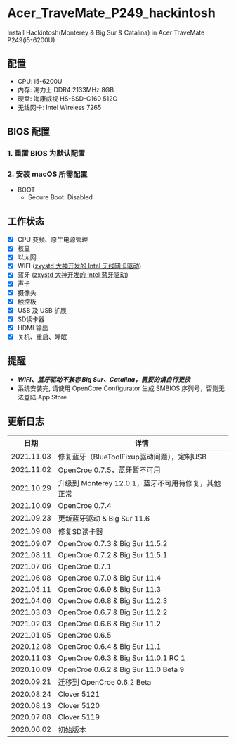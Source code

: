 # Acer_TraveMate_P249_hackintosh
Install Hackintosh(Monterey & Big Sur & Catalina) in Acer TraveMate P249(i5-6200U)

## 配置
* CPU: i5-6200U
* 内存: 海力士 DDR4 2133MHz 8GB
* 硬盘: 海康威视 HS-SSD-C160 512G
* 无线网卡: Intel Wireless 7265

## BIOS 配置
### 1. 重置 BIOS 为默认配置

### 2. 安装 macOS 所需配置
* BOOT
  * Secure Boot: Disabled

## 工作状态
* [x] CPU 变频、原生电源管理
* [x] 核显
* [x] 以太网
* [x] WIFI ([zxystd 大神开发的 Intel 无线网卡驱动](https://github.com/OpenIntelWireless/itlwm))
* [x] 蓝牙 ([zxystd 大神开发的 Intel 蓝牙驱动](https://github.com/OpenIntelWireless/IntelBluetoothFirmware))
* [x] 声卡
* [x] 摄像头
* [x] 触控板
* [x] USB 及 USB 扩展
* [x] SD读卡器
* [x] HDMI 输出
* [x] 关机、重启、睡眠

## 提醒

* ***WIFI、蓝牙驱动不兼容 Big Sur、Catalina，需要的请自行更换***
* 系统安装完, 请使用 OpenCore Configurator 生成 SMBIOS 序列号，否则无法登陆 App Store

## 更新日志

| 日期      | 详情                                                              |
|-----------|----------------------------------------------------------------------|
| 2021.11.03 | 修复蓝牙（BlueToolFixup驱动问题），定制USB |
| 2021.11.02 | OpenCroe 0.7.5，蓝牙暂不可用 |
| 2021.10.29 | 升级到 Monterey 12.0.1，蓝牙不可用待修复，其他正常|
| 2021.10.09 | OpenCroe 0.7.4 |
| 2021.09.23 | 更新蓝牙驱动 & Big Sur 11.6 |
| 2021.09.08 | 修复SD读卡器 |
| 2021.09.07 | OpenCroe 0.7.3 & Big Sur 11.5.2 |
| 2021.08.11 | OpenCroe 0.7.2 & Big Sur 11.5.1 |
| 2021.07.06 | OpenCroe 0.7.1 |
| 2021.06.08 | OpenCroe 0.7.0 & Big Sur 11.4 |
| 2021.05.11 | OpenCroe 0.6.9 & Big Sur 11.3 |
| 2021.04.06 | OpenCroe 0.6.8 & Big Sur 11.2.3 |
| 2021.03.03 | OpenCroe 0.6.7 & Big Sur 11.2.2 |
| 2021.02.03 | OpenCroe 0.6.6 & Big Sur 11.2 |
| 2021.01.05 | OpenCroe 0.6.5 |
| 2020.12.08 | OpenCroe 0.6.4 & Big Sur 11.1 |
| 2020.11.03 | OpenCroe 0.6.3 & Big Sur 11.0.1 RC 1 |
| 2020.10.09 | OpenCroe 0.6.2 & Big Sur 11.0 Beta 9 |
| 2020.09.21 | 迁移到 OpenCroe 0.6.2 Beta |
| 2020.08.24 | Clover 5121 |
| 2020.08.13 | Clover 5120 |
| 2020.07.08 | Clover 5119 |
| 2020.06.02 | 初始版本 |
